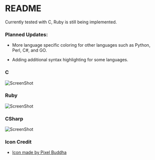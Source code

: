 # README
Currently tested with C, Ruby is still being implemented.

### Planned Updates:
* More language specific coloring for other languages such as
Python, Perl, C#, and GO.

* Adding additional syntax highlighting for some languages.
### C
![ScreenShot](https://morvalyn.github.io/dark-programmer/theme.png)
### Ruby
![ScreenShot](https://morvalyn.github.io/dark-programmer/theme-ruby.png)
### CSharp
![ScreenShot](https://morvalyn.github.io/dark-programmer/theme-csharp.png)

### Icon Credit
* [Icon made by Pixel Buddha](http://www.flaticon.com/authors/pixel-buddha) 